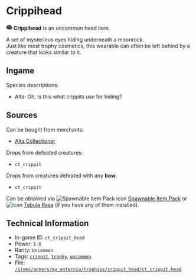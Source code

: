 # Crippihead

<img src="https://raw.githubusercontent.com/Ceterai/Enternia/main/items/armors/my_enternia/trophies/crippit_head/icon.png" alt="Crippihead icon" loading="lazy" height="16px" width="auto" /> **Crippihead** is an uncommon head item.

A set of mysterious eyes hiding underneath a moonrock.  
Just like most trophy cosmetics, this wearable can often be left behind by a creature that looks similar to it.

## Ingame

Species descriptions:

- Alta: Oh, is this what crippits use for hiding?

## Sources

Can be bought from merchants:

- [Alta Collectioner](https://ceterai.github.io/MyEnternia/Wiki/AltaCollectioner)

Drops from defeated creatures:

- `ct_crippit`

Drops from creatures defeated with any **bow**:

- `ct_crippit`

Can be obtained via <img src="https://raw.githubusercontent.com/Silverfeelin/Starbound-SpawnableItemPack/master/interface/sip/iconSmall.png" alt="Spawnable Item Pack icon" width="18" height="14"/> [Spawnable Item Pack](https://steamcommunity.com/sharedfiles/filedetails/?id=733665104) or <img src="https://steamuserimages-a.akamaihd.net/ugc/263843960696222713/3EC9A7C005541F7D577EBCB8C5736B4EFC9973D6/" alt="icon" width="8" height="12"/> [Tabula Rasa](https://community.playstarbound.com/resources/the-tabula-rasa.3222/) (if you have any of them installed).

## Technical Information

- In-game ID: `ct_crippit_head`
- Power: `1.0`
- Rarity: `Uncommon`
- Tags: [`crippit`](https://ceterai.github.io/MyEnternia/Wiki/Tags/Crippit), [`trophy`](https://ceterai.github.io/MyEnternia/Wiki/Tags/Trophy), [`uncommon`](https://ceterai.github.io/MyEnternia/Wiki/Tags/Uncommon)
- File: [`/items/armors/my_enternia/trophies/crippit_head/ct_crippit.head`](https://github.com/Ceterai/Enternia/blob/main/items/armors/my_enternia/trophies/crippit_head/ct_crippit.head)
